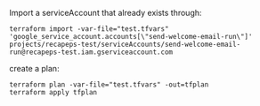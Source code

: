 
Import a serviceAccount that already exists through:
```
terraform import -var-file="test.tfvars" 'google_service_account.accounts[\"send-welcome-email-run\"]' projects/recapeps-test/serviceAccounts/send-welcome-email-run@recapeps-test.iam.gserviceaccount.com
```
create a plan:
```
terraform plan -var-file="test.tfvars" -out=tfplan
terraform apply tfplan
```
